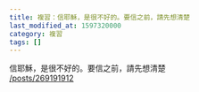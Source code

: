 ```yaml
---
title: 複習：信耶穌，是很不好的。要信之前，請先想清楚
last_modified_at: 1597320000
category: 複習
tags: []
---
```


<p>信耶穌，是很不好的。要信之前，請先想清楚<br>
<a href="/posts/269191912" target="_blank">/posts/269191912</a></p>

<p>&nbsp;</p>

